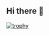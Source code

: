 ## Hi there 👋



[![trophy](https://github-profile-trophy.vercel.app/?username=Anders-Roq&theme=onedark)](https://github.com/Anders-Roq/github-profile-trophy)



<!--
**Anders-Roq/Anders-Roq** is a ✨ _special_ ✨ repository because its `README.md` (this file) appears on your GitHub profile.

Here are some ideas to get you started:

- 🔭 I’m currently working on ...
- 🌱 I’m currently learning ...
- 👯 I’m looking to collaborate on ...
- 🤔 I’m looking for help with ...
- 💬 Ask me about ...
- 📫 How to reach me: ...
- 😄 Pronouns: ...
- ⚡ Fun fact: ...
-->
